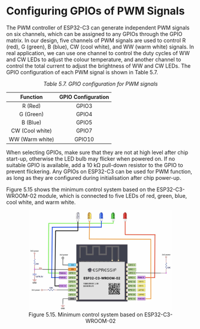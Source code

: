 # Configuring GPIOs of PWM Signals

The PWM controller of ESP32-C3 can generate independent PWM signals on six channels, which can be assigned to any GPIOs through the GPIO matrix. In our design, five channels of PWM signals are used to control R (red), G (green), B (blue), CW (cool white), and WW (warm white) signals. In real application, we can use one channel to control the duty cycles of WW and CW LEDs to adjust the colour temperature, and another channel to control the total current to adjust the brightness of WW and CW LEDs. The GPIO configuration of each PWM signal is shown in Table 5.7.

<p align="center"><i>Table 5.7. GPIO configuration for PWM signals</i></p>

|Function|GPIO Configuration|
|:------:|:----------------:|
|R (Red)|GPIO3|
|G (Green)|GPIO4|
|B (Blue)|GPIO5|
|CW (Cool white)|GPIO7|
|WW (Warm white)|GPIO10|

When selecting GPIOs, make sure that they are not at high level after chip start-up, otherwise the LED bulb may flicker when powered on. If no suitable GPIO is available, add a 10 k&Omega; pull-down resistor to the GPIO to prevent flickering. Any GPIOs on ESP32-C3 can be used for PWM function, as long as they are configured during initialisation after
chip power-up.

Figure 5.15 shows the minimum control system based on the ESP32-C3-WROOM-02 module, which is connected to five LEDs of red, green, blue, cool white, and warm white.

<figure align="center">
    <img src="../../Pics/D5Z/5-15.jpg" width="90%">
    <figcaption>Figure 5.15. Minimum control system based on ESP32-C3-WROOM-02</figcaption>
</figure>
